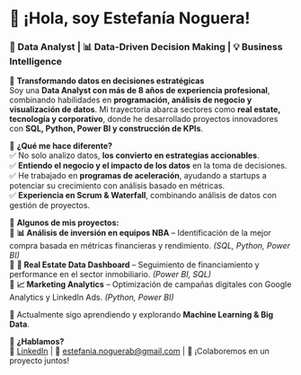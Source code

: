 # 👋 ¡Hola, soy Estefanía Noguera!  
### 🔹 Data Analyst | 📊 Data-Driven Decision Making | 💡 Business Intelligence  

🚀 **Transformando datos en decisiones estratégicas**  
Soy una **Data Analyst con más de 8 años de experiencia profesional**, combinando habilidades en **programación, análisis de negocio y visualización de datos**. Mi trayectoria abarca sectores como **real estate, tecnología y corporativo**, donde he desarrollado proyectos innovadores con **SQL, Python, Power BI y construcción de KPIs**.  

📌 **¿Qué me hace diferente?**  
✅ No solo analizo datos, **los convierto en estrategias accionables**.  
✅ **Entiendo el negocio y el impacto de los datos** en la toma de decisiones.  
✅ He trabajado en **programas de aceleración**, ayudando a startups a potenciar su crecimiento con análisis basado en métricas.  
✅ **Experiencia en Scrum & Waterfall**, combinando análisis de datos con gestión de proyectos.  

📂 **Algunos de mis proyectos:**  
🔹 **📊 Análisis de inversión en equipos NBA** – Identificación de la mejor compra basada en métricas financieras y rendimiento. *(SQL, Python, Power BI)*  
🔹 **🏡 Real Estate Data Dashboard** – Seguimiento de financiamiento y performance en el sector inmobiliario. *(Power BI, SQL)*  
🔹 **📈 Marketing Analytics** – Optimización de campañas digitales con Google Analytics y LinkedIn Ads. *(Python, Power BI)*  

🌱 Actualmente sigo aprendiendo y explorando **Machine Learning & Big Data**.  

📩 **¿Hablamos?**  
💼 [LinkedIn](https://www.linkedin.com/in/estefania-noguerab/) | 📧 estefania.noguerab@gmail.com | 🚀 ¡Colaboremos en un proyecto juntos!  
